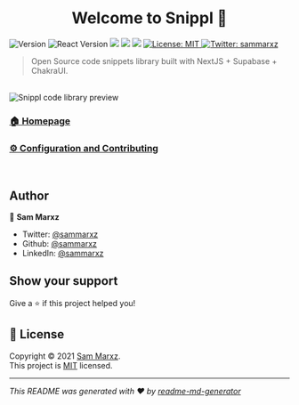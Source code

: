 <h1 align="center">Welcome to Snippl 👋</h1>
<p>
  <img alt="Version" src="https://img.shields.io/badge/version-1.0.0-blue.svg?cacheSeconds=2592000" />
  <img alt="React Version" src="https://img.shields.io/badge/react-17-blue.svg" />
  <img src="https://img.shields.io/github/stars/sammarxz/snippl.svg?style=flat" />
  <img src="https://img.shields.io/github/languages/top/sammarxz/snippl.svg">
  <img src="https://badges.frapsoft.com/os/v1/open-source.svg?v=103" >
  <a href="https://github.com/sammarxz/snippl/blob/main/LICENCE" target="_blank">
    <img alt="License: MIT" src="https://img.shields.io/badge/License-MIT-yellow.svg" />
  </a>
  <a href="https://twitter.com/sammarxz" target="_blank">
    <img alt="Twitter: sammarxz" src="https://img.shields.io/twitter/follow/sammarxz.svg?style=social" />
  </a>
</p>

> Open Source code snippets library built with NextJS + Supabase + ChakraUI.

<br />
<img src="https://github.com/sammarxz/snippl/blob/main/preview.png?raw=true" alt="Snippl code library preview" />
<br />

### [🏠 Homepage](https://snippl.vercel.app/)

### [⚙ Configuration and Contributing](https://github.com/sammarxz/snippl/blob/main/CONTRIBUTING.md)

<br />

## Author

👤 **Sam Marxz**

* Twitter: [@sammarxz](https://twitter.com/sammarxz)
* Github: [@sammarxz](https://github.com/sammarxz)
* LinkedIn: [@sammarxz](https://linkedin.com/in/sammarxz)

## Show your support

Give a ⭐️ if this project helped you!

## 📝 License

Copyright © 2021 [Sam Marxz](https://github.com/sammarxz).<br />
This project is [MIT](https://github.com/sammarxz/snippl/blob/main/LICENCE) licensed.

***
_This README was generated with ❤️ by [readme-md-generator](https://github.com/kefranabg/readme-md-generator)_
